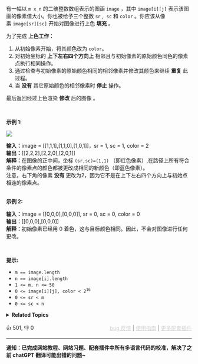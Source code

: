 <p>有一幅以&nbsp;<code>m x n</code>&nbsp;的二维整数数组表示的图画&nbsp;<code>image</code>&nbsp;，其中&nbsp;<code>image[i][j]</code>&nbsp;表示该图画的像素值大小。你也被给予三个整数 <code>sr</code> ,&nbsp; <code>sc</code> 和 <code>color</code> 。你应该从像素&nbsp;<code>image[sr][sc]</code>&nbsp;开始对图像进行上色&nbsp;<strong>填充</strong> 。</p>

<p>为了完成 <strong>上色工作</strong>：</p>

<ol> 
 <li>从初始像素开始，将其颜色改为 <code>color</code>。</li> 
 <li>对初始坐标的 <strong>上下左右四个方向上</strong> 相邻且与初始像素的原始颜色同色的像素点执行相同操作。</li> 
 <li>通过检查与初始像素的原始颜色相同的相邻像素并修改其颜色来继续 <strong>重复</strong> 此过程。</li> 
 <li>当 <strong>没有</strong> 其它原始颜色的相邻像素时 <strong>停止</strong> 操作。</li> 
</ol>

<p>最后返回经过上色渲染&nbsp;<strong>修改</strong> 后的图像&nbsp;。</p>

<p>&nbsp;</p>

<p><strong>示例 1:</strong></p>

<p><img src="https://assets.leetcode.com/uploads/2021/06/01/flood1-grid.jpg" /></p>

<div class="example-block">
 <strong>输入：</strong>image = [[1,1,1],[1,1,0],[1,0,1]]，sr = 1, sc = 1, color = 2
</div>

<div class="example-block">
 <strong>输出：</strong>[[2,2,2],[2,2,0],[2,0,1]]
</div>

<div class="example-block">
 <b>解释：</b>在图像的正中间，坐标 
 <code>(sr,sc)=(1,1)</code>&nbsp;（即红色像素）,在路径上所有符合条件的像素点的颜色都被更改成相同的新颜色（即蓝色像素）。
</div>

<div class="example-block">
 注意，右下角的像素 
 <strong>没有</strong> 更改为2，因为它不是在上下左右四个方向上与初始点相连的像素点。
</div>

<div class="example-block">
 &nbsp;
</div>

<p><strong>示例 2:</strong></p>

<div class="example-block">
 <strong>输入：</strong>image = [[0,0,0],[0,0,0]], sr = 0, sc = 0, color = 0
</div>

<div class="example-block">
 <strong>输出：</strong>[[0,0,0],[0,0,0]]
</div>

<div class="example-block">
 <strong>解释：</strong>初始像素已经用 0 着色，这与目标颜色相同。因此，不会对图像进行任何更改。
</div>

<p>&nbsp;</p>

<p><strong>提示:</strong></p>

<ul> 
 <li><code>m == image.length</code></li> 
 <li><code>n == image[i].length</code></li> 
 <li><code>1 &lt;= m, n &lt;= 50</code></li> 
 <li><code>0 &lt;= image[i][j], color &lt; 2<sup>16</sup></code></li> 
 <li><code>0 &lt;= sr &lt;&nbsp;m</code></li> 
 <li><code>0 &lt;= sc &lt;&nbsp;n</code></li> 
</ul>

<details><summary><strong>Related Topics</strong></summary>深度优先搜索 | 广度优先搜索 | 数组 | 矩阵</details><br>

<div>👍 501, 👎 0<span style='float: right;'><span style='color: gray;'><a href='https://github.com/labuladong/fucking-algorithm/issues' target='_blank' style='color: lightgray;text-decoration: underline;'>bug 反馈</a> | <a href='https://labuladong.online/algo/fname.html?fname=jb插件简介' target='_blank' style='color: lightgray;text-decoration: underline;'>使用指南</a> | <a href='https://labuladong.online/algo/' target='_blank' style='color: lightgray;text-decoration: underline;'>更多配套插件</a></span></span></div>

<div id="labuladong"><hr>

**通知：已完成网站教程、网站习题、配套插件中所有多语言代码的校准，解决了之前 chatGPT 翻译可能出错的问题~**

</div>

